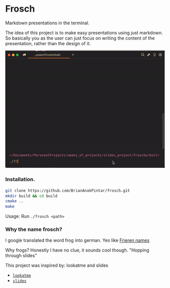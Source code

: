# Frosch

Markdown presentations in the terminal.

The idea of this project is to make easy presentations using just markdown.
So basically you as the user can just focus on writing the content of the presentation,
rather than the design of it.

<p align="center">
  <img src="./docs/frosch_warp.gif?raw=true" alt="Example presentation." />
</p>

### Installation.
```bash
git clone https://github.com/BrianAnakPintar/frosch.git
mkdir build && cd build
cmake ..
make
```
Usage:
Run `./frosch <path>`

### Why the name frosch?
I google translated the word frog into german. Yes like [Frieren names](https://en.wikipedia.org/wiki/List_of_Frieren_characters#:~:text=The%20character%20names%20are%20all%20German%20words)

Why frogs? Honestly I have no clue, it sounds cool though. "Hopping through slides"

This project was inspired by:
lookatme and slides
* [`lookatme`](https://github.com/d0c-s4vage/lookatme)
* [`slides`](https://github.com/maaslalani/slides)
